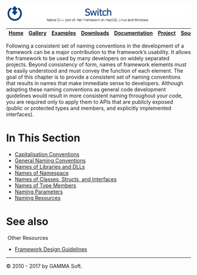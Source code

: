 ![Switch Header](Images/SwitchNativeC++port.png)

| [Home](Home.md) | [Gallery](Gallery.md) | [Examples](Examples.md) | [Downloads](Downloads.md) | [Documentation](Documentation.md) | [Project](https://sourceforge.net/projects/switchpro) | [Source](https://github.com/gammasoft71/switch) | [License](License.md) | [Contact](Contact.md) | [GAMMA Soft](https://gammasoft71.wixsite.com/gammasoft) |
|-----------------|-----------------------|-------------------------|-------------------------|-----------------------------------|-------------------------------------------------------|-------------------------------------------------|-----------------------|-----------------------|---------------------------------------------------------|

Following a consistent set of naming conventions in the development of a framework can be a major contribution to the framework’s usability. It allows the framework to be used by many developers on widely separated projects. Beyond consistency of form, names of framework elements must be easily understood and must convey the function of each element. The goal of this chapter is to provide a consistent set of naming conventions that results in names that make immediate sense to developers. Although adopting these naming conventions as general code development guidelines would result in more consistent naming throughout your code, you are required only to apply them to APIs that are publicly exposed (public or protected types and members, and explicitly implemented interfaces).
 
# In This Section

* [Capitalisation Conventions](CapitalisationConventions.md)
* [General Naming Conventions](GeneralNamingConventions.md)
* [Names of Libraries and DLLs](NamesOfLibrariesAndDLLs.md)
* [Names of Namespace](NamesOfNamespace.md)
* [Names of Classes, Structs, and Interfaces](NamesOfClassesStructsAndInterfaces.md)
* [Names of Type Members](NamesOfTypeMembers.md)
* [Naming Parameters](NamingParameters.md)
* [Naming Resources](NamingResources.md)
​

# See also
​
Other Resources

* [Framework Design Guidelines](FrameworkDesignGuidelines.md)

______________________________________________________________________________________________

© 2010 - 2017 by GAMMA Soft.
